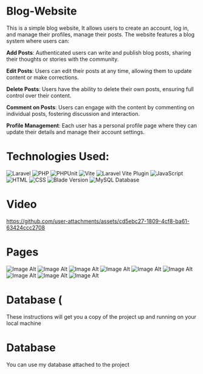 # Blog-Website
This is a simple blog website, It allows users to create an account, log in, and manage their profiles, manage their posts. The website features a blog system where users can:

**Add Posts**: Authenticated users can write and publish blog posts, sharing their thoughts or stories with the community.

**Edit Posts**: Users can edit their posts at any time, allowing them to update content or make corrections.

**Delete Posts**: Users have the ability to delete their own posts, ensuring full control over their content.

**Comment on Posts**: Users can engage with the content by commenting on individual posts, fostering discussion and interaction.

**Profile Management**: Each user has a personal profile page where they can update their details and manage their account settings.

# Technologies Used:
![Laravel](https://img.shields.io/badge/Laravel-Framework%2011.9-red?logo=laravel&style=flat-square)
![PHP](https://img.shields.io/badge/PHP-8.2-6372b9)
![PHPUnit](https://img.shields.io/badge/PHPUnit-11.0.1-blue?logo=php&style=flat-square)
![Vite](https://img.shields.io/badge/Vite-5.0-purple?logo=vite&style=flat-square)
![Laravel Vite Plugin](https://img.shields.io/badge/Laravel%20Vite%20Plugin-1.0-green?style=flat-square)
![JavaScript](https://img.shields.io/badge/JavaScript-ES6%2B-yellow?logo=javascript&style=flat-square)  ![HTML](https://img.shields.io/badge/HTML5-Standard-orange?logo=html5&style=flat-square)  ![CSS](https://img.shields.io/badge/CSS3-Standard-blue?logo=css3&style=flat-square) ![Blade Version](https://img.shields.io/badge/Blade-Laravel%2011.x-blue?logo=laravel&style=flat-square) 
![MySQL Database](https://img.shields.io/badge/MySQL-1.0-00758f?logo=mysql&logoColor=white)


# Video



https://github.com/user-attachments/assets/cd5ebc27-1809-4cf8-ba61-63424ccc2708


# Pages
![Image Alt](https://github.com/H0SSM/Blog-Website/blob/dc92ae45644040999d511c54ccc3e4887b9b4cac/photos/Screenshot_1.png)
![Image Alt](https://github.com/H0SSM/Blog-Website/blob/main/photos/Screenshot_2.png?raw=true)
![Image Alt](https://github.com/H0SSM/Blog-Website/blob/main/photos/Screenshot_3.png?raw=true)
![Image Alt](https://github.com/H0SSM/Blog-Website/blob/main/photos/Screenshot_2.png?raw=true)
![Image Alt](https://github.com/H0SSM/Blog-Website/blob/main/photos/Screenshot_4.png?raw=true)
![Image Alt](https://github.com/H0SSM/Blog-Website/blob/main/photos/Screenshot_5.png?raw=true)
![Image Alt](https://github.com/H0SSM/Blog-Website/blob/main/photos/Screenshot_6.png?raw=true)
![Image Alt](https://github.com/H0SSM/Blog-Website/blob/main/photos/Screenshot_7.png?raw=true)
![Image Alt](https://github.com/H0SSM/Blog-Website/blob/main/photos/Screenshot_8.png?raw=true)


# Database (
These instructions will get you a copy of the project up and running on your local machine
# Database 
You can use my database attached to the project
